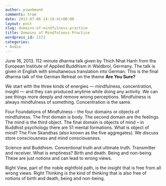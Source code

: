 ```yaml
---
author: pvwebmonk
comments: true
date: 2013-07-06 14:24:41+00:00
layout: post
slug: domains-of-mindfulness-practice
title: Domains of Mindfulness Practice
wordpress_id: 2172
categories:
- Audio
---
```


June 16, 2013. 112-minute dharma talk given by Thich Nhat Hanh from the European Institute of Applied Buddhism in Waldbrol, Germany. The talk is given in English with simultaneous translation into German. This is the final dharma talk of the German Retreat on the theme **Are You Sure?**

We start with the three kinds of energies — mindfulness, concentration, insight — and they can produced anytime while doing any activity. We can see things more deeply and remove wrong perceptions. Mindfulness is always mindfulness of something. Concentration is the same.

Four Foundations of Mindfulness – the four domains or objects of mindfulness. The first domain is body. The second domain are the feelings. The mind is the third object. The final domain is objects of mind – in Buddhist psychology there are 51 mental formations. What is object of mind? The Five Skandhas (also known as the five aggregates). We discuss store consciousness and mind consciousness.

Science and Buddhism. Conventional truth and ultimate truth. Transmitter and receiver. What is emptiness? Birth and death. Being and non-being. These are just notions and can lead to wrong views.

Right View, part of the noble eightfold path, is the insight that is free from all wrong views. Right Thinking is the kind of thinking that is also free of notions of birth and death, being and non-being.

